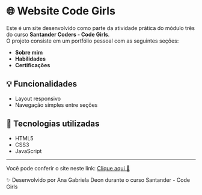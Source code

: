 # 🌐 Website Code Girls

Este é um site desenvolvido como parte da atividade prática do módulo três do curso **Santander Coders - Code Girls**.  
O projeto consiste em um portfólio pessoal com as seguintes seções:

- **Sobre mim**
- **Habilidades**
- **Certificações**


## 💡 Funcionalidades

- Layout responsivo
- Navegação simples entre seções


## 🚀 Tecnologias utilizadas

- HTML5
- CSS3
- JavaScript 
----
Você pode conferir o site neste link: [Clique aqui 🩷](https://anadeon.github.io/website-code-girls/)

✨ Desenvolvido por Ana Gabriela Deon durante o curso Santander - Code Girls


